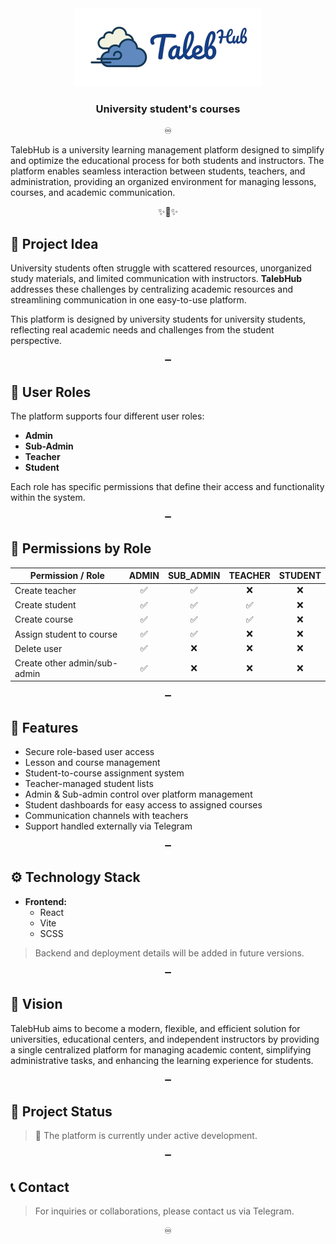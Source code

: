 <div align="center">
  <img src="./frontend/src/assets/talebhub-logo.png" alt="OFF-SD Logo" width="300px">
<!--   <h1>🎓 Talebhub</h1> -->
  <h3>University student's courses</h3>
</div>

<p align="center">♾️</p>

TalebHub is a university learning management platform designed to simplify and optimize the educational process for both students and instructors. The platform enables seamless interaction between students, teachers, and administration, providing an organized environment for managing lessons, courses, and academic communication.

<p align="center">✨🌟✨</p>

## 🧠 Project Idea

University students often struggle with scattered resources, unorganized study materials, and limited communication with instructors. **TalebHub** addresses these challenges by centralizing academic resources and streamlining communication in one easy-to-use platform.

This platform is designed by university students for university students, reflecting real academic needs and challenges from the student perspective.

<p align="center">➖</p>

## 👥 User Roles

The platform supports four different user roles:

- **Admin**  
- **Sub-Admin**  
- **Teacher**  
- **Student**

Each role has specific permissions that define their access and functionality within the system.

<p align="center">➖</p>

## 🔐 Permissions by Role

<div align="center">

| Permission / Role            | ADMIN | SUB_ADMIN | TEACHER | STUDENT |
| ---------------------------- | :---: | :-------: | :-----: | :-----: |
| Create teacher               |  ✅   |    ✅     |   ❌    |   ❌    |
| Create student               |  ✅   |    ✅     |   ✅    |   ❌    |
| Create course                |  ✅   |    ✅     |   ✅    |   ❌    |
| Assign student to course     |  ✅   |    ✅     |   ❌    |   ❌    |
| Delete user                  |  ✅   |    ❌     |   ❌    |   ❌    |
| Create other admin/sub-admin |  ✅   |    ❌     |   ❌    |   ❌    |

</div>


<p align="center">➖</p>

## 🚀 Features

- Secure role-based user access
- Lesson and course management
- Student-to-course assignment system
- Teacher-managed student lists
- Admin & Sub-admin control over platform management
- Student dashboards for easy access to assigned courses
- Communication channels with teachers
- Support handled externally via Telegram

<p align="center">➖</p>

## ⚙️ Technology Stack

- **Frontend:**  
  - React  
  - Vite  
  - SCSS

> Backend and deployment details will be added in future versions.

<p align="center">➖</p>

## 🎯 Vision

TalebHub aims to become a modern, flexible, and efficient solution for universities, educational centers, and independent instructors by providing a single centralized platform for managing academic content, simplifying administrative tasks, and enhancing the learning experience for students.

<p align="center">➖</p>

## 🔧 Project Status

> 🚧 The platform is currently under active development.

<p align="center">➖</p>

## 📞 Contact

> For inquiries or collaborations, please contact us via Telegram.

<p align="center">♾️</p>

